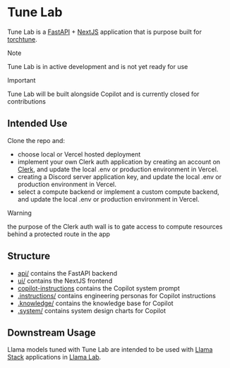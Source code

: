 # Tune Lab

Tune Lab is a [FastAPI](https://fastapi.tiangolo.com) + [NextJS](https://nextjs.org) application that is purpose built for [torchtune](https://github.com/pytorch/torchtune).

> [!NOTE]
> Tune Lab is in active development and is not yet ready for use

> [!IMPORTANT]
> Tune Lab will be built alongside Copilot and is currently closed for contributions

## Intended Use

Clone the repo and:

- choose local or Vercel hosted deployment
- implement your own Clerk auth application by creating an account on [Clerk](https://clerk.com), and update the local .env or production environment in Vercel.
- creating a Discord server application key, and update the local .env or production environment in Vercel.
- select a compute backend or implement a custom compute backend, and update the local .env or production environment in Vercel.

> [!WARNING]
> the purpose of the Clerk auth wall is to gate access to compute resources behind a protected route in the app

## Structure

- [api/](./api) contains the FastAPI backend
- [ui/](./ui) contains the NextJS frontend
- [copilot-instructions](.github/copilot-instructions.md) contains the Copilot system prompt
- [.instructions/](./.instructions) contains engineering personas for Copilot instructions
- [.knowledge/](./.knowledge) contains the knowledge base for Copilot
- [.system/](./.system) contains system design charts for Copilot

## Downstream Usage

Llama models tuned with Tune Lab are intended to be used with [Llama Stack](https://github.com/meta-llama/llama-stack) applications in [Llama Lab](https://github.com/theosis-ai/llama-lab).
